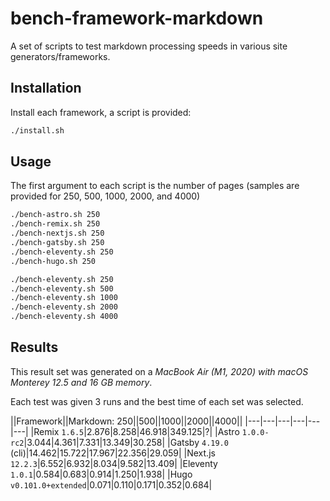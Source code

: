# bench-framework-markdown

A set of scripts to test markdown processing speeds in various site generators/frameworks.

## Installation

Install each framework, a script is provided:

```sh
./install.sh
```

## Usage

The first argument to each script is the number of pages (samples are provided for 250, 500, 1000, 2000, and 4000)

```sh
./bench-astro.sh 250
./bench-remix.sh 250
./bench-nextjs.sh 250
./bench-gatsby.sh 250
./bench-eleventy.sh 250
./bench-hugo.sh 250

./bench-eleventy.sh 250
./bench-eleventy.sh 500
./bench-eleventy.sh 1000
./bench-eleventy.sh 2000
./bench-eleventy.sh 4000
```

## Results

This result set was generated on a _MacBook Air (M1, 2020) with macOS Monterey 12.5 and 16 GB memory_.

Each test was given 3 runs and the best time of each set was selected.

||Framework||Markdown: 250||500||1000||2000||4000||
|---|---|---|---|---|---|
|Remix `1.6.5`|2.876|8.258|46.918|349.125|?|
|Astro `1.0.0-rc2`|3.044|4.361|7.331|13.349|30.258|
|Gatsby `4.19.0` (cli)|14.462|15.722|17.967|22.356|29.059|
|Next.js `12.2.3`|6.552|6.932|8.034|9.582|13.409|
|Eleventy `1.0.1`|0.584|0.683|0.914|1.250|1.938|
|Hugo `v0.101.0+extended`|0.071|0.110|0.171|0.352|0.684|